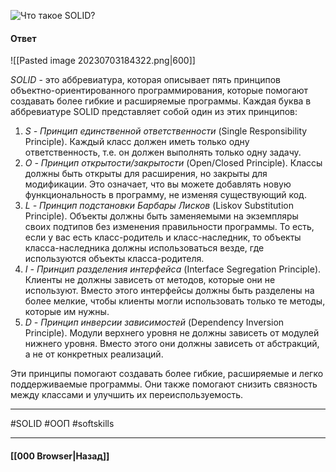 ![Что такое SOLID?](https://youtu.be/w-vUj0gHGgg?t=603)

#### Ответ

![[Pasted image 20230703184322.png|600]]

*SOLID* - это аббревиатура, которая описывает пять принципов объектно-ориентированного программирования, которые помогают создавать более гибкие и расширяемые программы. Каждая буква в аббревиатуре SOLID представляет собой один из этих принципов:

1. *S - Принцип единственной ответственности* (Single Responsibility Principle). Каждый класс должен иметь только одну ответственность, т.е. он должен выполнять только одну задачу.
2. *O - Принцип открытости/закрытости* (Open/Closed Principle). Классы должны быть открыты для расширения, но закрыты для модификации. Это означает, что вы можете добавлять новую функциональность в программу, не изменяя существующий код.
3. *L - Принцип подстановки Барбары Лисков* (Liskov Substitution Principle). Объекты должны быть заменяемыми на экземпляры своих подтипов без изменения правильности программы. То есть, если у вас есть класс-родитель и класс-наследник, то объекты класса-наследника должны использоваться везде, где используются объекты класса-родителя.
4. *I - Принцип разделения интерфейса* (Interface Segregation Principle). Клиенты не должны зависеть от методов, которые они не используют. Вместо этого интерфейсы должны быть разделены на более мелкие, чтобы клиенты могли использовать только те методы, которые им нужны.
5. *D - Принцип инверсии зависимостей* (Dependency Inversion Principle). Модули верхнего уровня не должны зависеть от модулей нижнего уровня. Вместо этого они должны зависеть от абстракций, а не от конкретных реализаций.

Эти принципы помогают создавать более гибкие, расширяемые и легко поддерживаемые программы. Они также помогают снизить связность между классами и улучшить их переиспользуемость.

___
#SOLID #ООП #softskills 

___

#### [[000 Browser|Назад]]